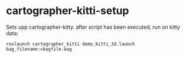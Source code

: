 # cartographer-kitti-setup

Sets upp cartographer-kitty.
after script has been executed, run on kitty data:

```roslaunch cartographer_kitti demo_kitti_3d.launch bag_filename:=bagfile.bag```
